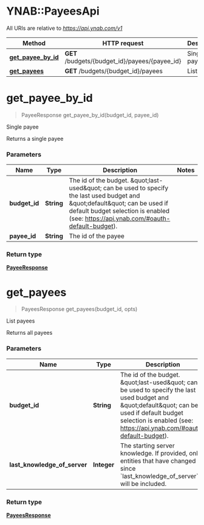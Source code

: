 # YNAB::PayeesApi

All URIs are relative to *https://api.ynab.com/v1*

Method | HTTP request | Description
------------- | ------------- | -------------
[**get_payee_by_id**](PayeesApi.md#get_payee_by_id) | **GET** /budgets/{budget_id}/payees/{payee_id} | Single payee
[**get_payees**](PayeesApi.md#get_payees) | **GET** /budgets/{budget_id}/payees | List payees


# **get_payee_by_id**
> PayeeResponse get_payee_by_id(budget_id, payee_id)

Single payee

Returns a single payee

### Parameters

Name | Type | Description  | Notes
------------- | ------------- | ------------- | -------------
 **budget_id** | **String**| The id of the budget. \&quot;last-used\&quot; can be used to specify the last used budget and \&quot;default\&quot; can be used if default budget selection is enabled (see: https://api.ynab.com/#oauth-default-budget). | 
 **payee_id** | **String**| The id of the payee | 

### Return type

[**PayeeResponse**](PayeeResponse.md)

# **get_payees**
> PayeesResponse get_payees(budget_id, opts)

List payees

Returns all payees

### Parameters

Name | Type | Description  | Notes
------------- | ------------- | ------------- | -------------
 **budget_id** | **String**| The id of the budget. \&quot;last-used\&quot; can be used to specify the last used budget and \&quot;default\&quot; can be used if default budget selection is enabled (see: https://api.ynab.com/#oauth-default-budget). | 
 **last_knowledge_of_server** | **Integer**| The starting server knowledge.  If provided, only entities that have changed since &#x60;last_knowledge_of_server&#x60; will be included. | [optional] 

### Return type

[**PayeesResponse**](PayeesResponse.md)

